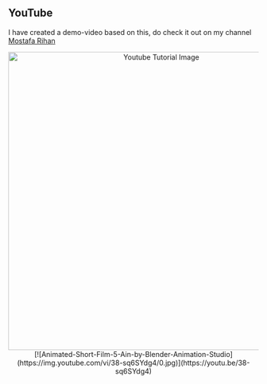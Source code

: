 ## YouTube
I have created a demo-video based on this, do check it out on my channel [Mostafa Rihan](https://www.youtube.com/watch?v=38-sq6SYdg4) 

<p align="center">
  <img width="600" src="https://www.upload.ee/image/14833059/1032931-a327barbershop02452.jpg" alt="Youtube Tutorial Image">
  [![Animated-Short-Film-5-Ain-by-Blender-Animation-Studio](https://img.youtube.com/vi/38-sq6SYdg4/0.jpg)](https://youtu.be/38-sq6SYdg4)
</p>

